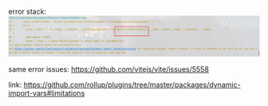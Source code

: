 error stack: ![error message](./image/warning.png)

same error issues: https://github.com/vitejs/vite/issues/5558

link: https://github.com/rollup/plugins/tree/master/packages/dynamic-import-vars#limitations